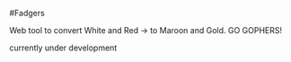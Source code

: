 #Fadgers

Web tool to convert White and Red -> to Maroon and Gold.  GO GOPHERS!

currently under development
